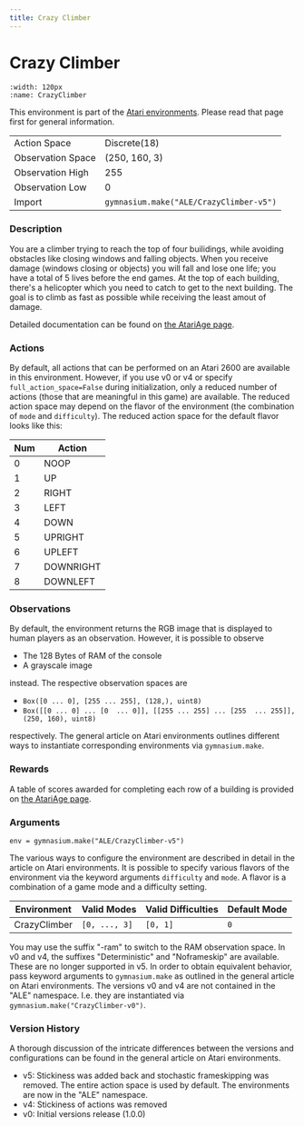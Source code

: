 ```yaml
---
title: Crazy Climber
---
```

# Crazy Climber

```{figure} ../../_static/videos/atari/crazy_climber.gif 
:width: 120px
:name: CrazyClimber
```

This environment is part of the <a href='..'>Atari environments</a>. Please read that page first for general information.

|   |   |
|---|---|
| Action Space | Discrete(18) |
| Observation Space | (250, 160, 3) |
| Observation High | 255 |
| Observation Low | 0 |
| Import | `gymnasium.make("ALE/CrazyClimber-v5")` | 

### Description
You are a climber trying to reach the top of four builidings, while avoiding obstacles like closing
windows and falling objects. When you receive damage (windows closing or objects) you will fall and
lose one life; you have a total of 5 lives before the end games. At the top of each building, there's
a helicopter which you need to catch to get to the next building. The goal is to climb as fast as
possible while receiving the least amout of damage. 


Detailed documentation can be found on [the AtariAge page](https://atariage.com/manual_html_page.php?SoftwareLabelID=113).

### Actions
By default, all actions that can be performed on an Atari 2600 are available in this environment.
However, if you use v0 or v4 or specify `full_action_space=False` during initialization, only a reduced
number of actions (those that are meaningful in this game) are available. The reduced action space may depend
on the flavor of the environment (the combination of `mode` and `difficulty`). The reduced action space for the default 
flavor looks like this:

| Num | Action                 |
|-----|------------------------|
| 0   | NOOP |
| 1   | UP |
| 2   | RIGHT |
| 3   | LEFT |
| 4   | DOWN |  
| 5   | UPRIGHT |
| 6   | UPLEFT |
| 7   | DOWNRIGHT |
| 8   | DOWNLEFT |

### Observations
By default, the environment returns the RGB image that is displayed to human players as an observation. However, it is
possible to observe
- The 128 Bytes of RAM of the console
- A grayscale image

instead. The respective observation spaces are
- `Box([0 ... 0], [255 ... 255], (128,), uint8)`
- `Box([[0 ... 0]
 ...
 [0  ... 0]], [[255 ... 255]
 ...
 [255  ... 255]], (250, 160), uint8)
`

respectively. The general article on Atari environments outlines different ways to instantiate corresponding environments
via `gymnasium.make`.

### Rewards
A table of scores awarded for completing each row of a building is provided on [the AtariAge page](https://atariage.com/manual_html_page.php?SoftwareLabelID=113).

### Arguments

```
env = gymnasium.make("ALE/CrazyClimber-v5")
```

The various ways to configure the environment are described in detail in the article on Atari environments.
It is possible to specify various flavors of the environment via the keyword arguments `difficulty` and `mode`. 
A flavor is a combination of a game mode and a difficulty setting.

|      Environment | Valid Modes                                                                                                                                                                         | Valid Difficulties | Default Mode |
|------------------|-------------------------------------------------------------------------------------------------------------------------------------------------------------------------------------|--------------------|--------------|
|     CrazyClimber | `[0, ..., 3]`                                                                                                                                                                       |           `[0, 1]` | `0`          |

You may use the suffix "-ram" to switch to the RAM observation space. In v0 and v4, the suffixes "Deterministic" and "Noframeskip" 
are available. These are no longer supported in v5. In order to obtain equivalent behavior, pass keyword arguments to `gymnasium.make` as outlined in 
the general article on Atari environments.
The versions v0 and v4 are not contained in the "ALE" namespace. I.e. they are instantiated via `gymnasium.make("CrazyClimber-v0")`.

### Version History
A thorough discussion of the intricate differences between the versions and configurations can be found in the
general article on Atari environments. 

* v5: Stickiness was added back and stochastic frameskipping was removed. The entire action space is used by default. The environments are now in the "ALE" namespace.
* v4: Stickiness of actions was removed
* v0: Initial versions release (1.0.0)
